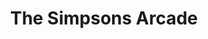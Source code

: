 ---
layout: video
series: Mike and Bootsy
episode: 6
title: The Simpsons Arcade
permalink: /mike-and-bootsy/episode-6
video_id: s6UOR8vHoAM
release_date: 2016-01-29
platforms:
  - Microsoft Xbox 360
short_platforms:
  - Xbox 360
thumbnails:
games:
  - The Simpsons Arcade
current_description: |
  Mike and Bootsy play The Simpsons arcade game! (On Xbox Live Arcade)
---